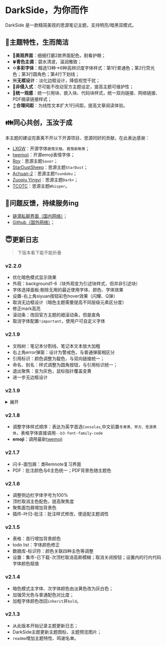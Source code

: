 # DarkSide，为你而作

DarkSide 是一款精简美观的思源笔记主题，支持明亮/暗黑双模式。

## 🥰主题特性，生而简洁
- 🎨**美观界面**：细细打磨2款界面配色，耐看护眼；
- 🍀**青色主调**：碧水清波，温润雅致；
- ✡**多彩字体**：精选13种→6种高辨识度字体样式：第1行普通色；第2行荧光色；第3行圆角色；第4行下划线；
- 🈚**无框设计**：淡化边框设计，降低视觉干扰；
- 🧵**非侵入式**：尽可能不改动官方主题设定，提高主题可维护性；
- 🔗**统一观感**：统一引用块、嵌入块、代码块样式，统一双向链接、网络链接、PDF摘录链接样式；
- ↕**合理间距**：为线性文本扩大1行间距，提高文章阅读体验。

## 👪同心共创，玉汝于成
本主题的建设完善离不开以下开源项目、思源同好的贡献，在此表达感谢：
- [LXGW](https://github.com/lxgw)：开源字体`霞鹜文楷`、`霞鹜新晰黑`；
- [twemoji](https://app.unpkg.com/twemoji-colr-font@15.0.3)：开源emoji表情字体；
- [Roy](https://github.com/royc01)：思源主题`Savor`；
- [StarDustSheep](https://github.com/StarDustSheep)：思源主题`StarDust`；
- [Achuan-2](https://github.com/Achuan-2)：思源主题`Tsundoku`；
- [Zuoqiu Yingyi](https://github.com/Zuoqiu-Yingyi)：思源主题`Dark+`；
- [TCOTC](https://github.com/TCOTC/Whisper)：思源主题`Whisper`。

## 🤔问题反馈，持续服务ing
- [链滴私聊界面（国内网络）](https://ld246.com/chats/PiChou)；
- [Github（国外网络）](https://github.com/pureTrue/siyuan-theme-darkside/issues)；


## 😇更新日志
> 下版本看下能不能折叠
### v2.2.0
* 优化暗色模式显示效果
* 外观：background1-6（块外观变为引述块样式，但并非引述块）
* 字体选择面板:剔除无用的最近使用字体、颜色、字体效果
* 设置-右上角siyuan按钮彩色hover效果（闪耀、Q弹）
* 取消无边框设计（暗色主题需要提高不同层级元素区分度）
* 修正mark高亮
* 滚动条：改回官方主题的细滚动条，但是直角
* 取消字体配置`!important`，使用户可自定义字体

### v2.1.9
* 文档树：笔记本分割线、笔记本文本放大加粗
* 右上角error弹窗：设计为警戒色，与普通弹窗相区分
* 引用标识：颜色调整为靛色，与双向链接统一；
* 命名、别名：样式调整为圆角按钮，与引用标识统一；
* 退出聚焦：变为灰色，鼠标指针覆盖变黄
* 进一步无边框设计

### v2.1.9
<details>

<summary>展开</summary>

* 文档树：笔记本分割线、笔记本文本放大加粗

* 右上角error弹窗：设计为警戒色，与普通弹窗相区分

* 引用标识：颜色调整为靛色，与双向链接统一；
* 命名、别名：样式调整为圆角按钮，与引用标识统一；
* 退出聚焦：变为灰色，鼠标指针覆盖变黄
* 进一步无边框设计

</details>

### v2.1.8
* 调整字体样式顺序：表达为英字首选`Consolas`,中文前置`冬青黑、苹方、思源黑体`，表格字体直接调用`--b3-font-family-code`
* **emoji**：调用最新[twemoji](https://app.unpkg.com/twemoji-colr-font@15.0.3)

### v2.1.7
* 闪卡-面包屑：类Remnote复习界面
* PDF：批注颜色与6主色统一；PDF背景色随主题色

### v2.1.6
* 调整侧边栏字体字号为100%
* 顶栏取消主色配色，提高聚焦度
* 聚焦面包屑增加背景色
* 插件-叶归-批注：批注样式修改，使适配主题调性

### v2.1.5
* 表格：首行增加背景颜色
* todo list：字体颜色修正
* 数据库-标识符：颜色关联四种主色等调整
* 设置：集市-已下载-次顶栏取消高斯模糊；取消关闭按钮；设置内的行内代码字体颜色赋值

### v2.1.4
- 暗色模式主字体、次字体颜色由淡黄色改为灰白色；
- 加强荧光色与普通配色对比度；
- 加粗字体颜色改回`inherit`并`bold`。

### v2.1.3
- 从此版本开始记录主题更新日志；
- DarkSide主题更新主题图标、主题预览图片；
- `readme`增加主题特性、鸣谢名单。
